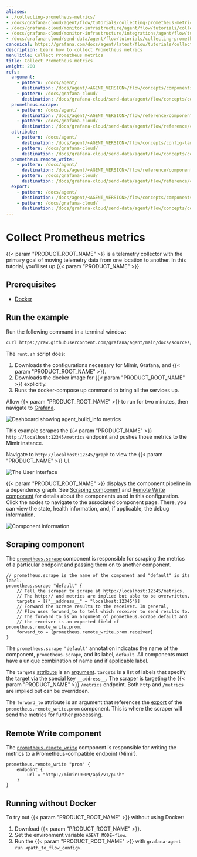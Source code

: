 ```yaml
---
aliases:
- ./collecting-prometheus-metrics/
- /docs/grafana-cloud/agent/flow/tutorials/collecting-prometheus-metrics/
- /docs/grafana-cloud/monitor-infrastructure/agent/flow/tutorials/collecting-prometheus-metrics/
- /docs/grafana-cloud/monitor-infrastructure/integrations/agent/flow/tutorials/collecting-prometheus-metrics/
- /docs/grafana-cloud/send-data/agent/flow/tutorials/collecting-prometheus-metrics/
canonical: https://grafana.com/docs/agent/latest/flow/tutorials/collecting-prometheus-metrics/
description: Learn how to collect Prometheus metrics
menuTitle: Collect Prometheus metrics
title: Collect Prometheus metrics
weight: 200
refs:
  argument:
    - pattern: /docs/agent/
      destination: /docs/agent/<AGENT_VERSION>/flow/concepts/components/
    - pattern: /docs/grafana-cloud/
      destination: /docs/grafana-cloud/send-data/agent/flow/concepts/components/
  prometheus.scrape:
    - pattern: /docs/agent/
      destination: /docs/agent/<AGENT_VERSION>/flow/reference/components/prometheus.scrape/
    - pattern: /docs/grafana-cloud/
      destination: /docs/grafana-cloud/send-data/agent/flow/reference/components/prometheus.scrape/
  attribute:
    - pattern: /docs/agent/
      destination: /docs/agent/<AGENT_VERSION>/flow/concepts/config-language/#attributes
    - pattern: /docs/grafana-cloud/
      destination: /docs/grafana-cloud/send-data/agent/flow/concepts/config-language/#attributes
  prometheus.remote_write:
    - pattern: /docs/agent/
      destination: /docs/agent/<AGENT_VERSION>/flow/reference/components/prometheus.remote_write/
    - pattern: /docs/grafana-cloud/
      destination: /docs/grafana-cloud/send-data/agent/flow/reference/components/prometheus.remote_write/
  export:
    - pattern: /docs/agent/
      destination: /docs/agent/<AGENT_VERSION>/flow/concepts/components/
    - pattern: /docs/grafana-cloud/
      destination: /docs/grafana-cloud/send-data/agent/flow/concepts/components/
---
```


# Collect Prometheus metrics

{{< param "PRODUCT_ROOT_NAME" >}} is a telemetry collector with the primary goal of moving telemetry data from one location to another. In this tutorial, you'll set up {{< param "PRODUCT_NAME" >}}.

## Prerequisites

* [Docker][]

## Run the example

Run the following command in a terminal window:

```bash
curl https://raw.githubusercontent.com/grafana/agent/main/docs/sources/flow/tutorials/assets/runt.sh -O && bash ./runt.sh agent.river
```

The `runt.sh` script does:

1. Downloads the configurations necessary for Mimir, Grafana, and {{< param "PRODUCT_ROOT_NAME" >}}.
2. Downloads the docker image for {{< param "PRODUCT_ROOT_NAME" >}} explicitly.
3. Runs the docker-compose up command to bring all the services up.

Allow {{< param "PRODUCT_ROOT_NAME" >}} to run for two minutes, then navigate to [Grafana][].

![Dashboard showing agent_build_info metrics](/media/docs/agent/screenshot-grafana-agent-collect-metrics-build-info.png)

This example scrapes the {{< param "PRODUCT_NAME" >}} `http://localhost:12345/metrics` endpoint and pushes those metrics to the Mimir instance.

Navigate to `http://localhost:12345/graph` to view the {{< param "PRODUCT_NAME" >}} UI.

![The User Interface](/media/docs/agent/screenshot-grafana-agent-collect-metrics-graph.png)

{{< param "PRODUCT_ROOT_NAME" >}} displays the component pipeline in a dependency graph. See [Scraping component](#scraping-component) and [Remote Write component](#remote-write-component) for details about the components used in this configuration.
Click the nodes to navigate to the associated component page. There, you can view the state, health information, and, if applicable, the debug information.

![Component information](/media/docs/agent/screenshot-grafana-agent-collect-metrics-comp-info.png)

## Scraping component

The [`prometheus.scrape`](ref:prometheus.scrape) component is responsible for scraping the metrics of a particular endpoint and passing them on to another component.

```river
// prometheus.scrape is the name of the component and "default" is its label.
prometheus.scrape "default" {
    // Tell the scraper to scrape at http://localhost:12345/metrics.
    // The http:// and metrics are implied but able to be overwritten.
    targets = [{"__address__" = "localhost:12345"}]
    // Forward the scrape results to the receiver. In general,
    // Flow uses forward_to to tell which receiver to send results to.
    // The forward_to is an argument of prometheus.scrape.default and
    // the receiver is an exported field of prometheus.remote_write.prom.
    forward_to = [prometheus.remote_write.prom.receiver]
}
```

The `prometheus.scrape "default"` annotation indicates the name of the component, `prometheus.scrape`, and its label, `default`. All components must have a unique combination of name and if applicable label.

The `targets` [attribute](ref:attribute) is an [argument](ref:argument). `targets` is a list of labels that specify the target via the special key `__address__`. The scraper is targeting the {{< param "PRODUCT_NAME" >}} `/metrics` endpoint. Both `http` and `/metrics` are implied but can be overridden.

The `forward_to` attribute is an argument that references the [export](ref:export) of the `prometheus.remote_write.prom` component. This is where the scraper will send the metrics for further processing.

## Remote Write component

The [`prometheus.remote_write`](ref:prometheus.remote_write) component is responsible for writing the metrics to a Prometheus-compatible endpoint (Mimir).

```river
prometheus.remote_write "prom" {
    endpoint {
        url = "http://mimir:9009/api/v1/push"
    }
}
```

## Running without Docker

To try out {{< param "PRODUCT_ROOT_NAME" >}} without using Docker:
1. Download {{< param "PRODUCT_ROOT_NAME" >}}.
1. Set the environment variable `AGENT_MODE=flow`.
1. Run the {{< param "PRODUCT_ROOT_NAME" >}} with `grafana-agent run <path_to_flow_config>`.


[Docker]: https://www.docker.com/products/docker-desktop
[Grafana]: http://localhost:3000/explore?orgId=1&left=%5B%22now-1h%22,%22now%22,%22Mimir%22,%7B%22refId%22:%22A%22,%22instant%22:true,%22range%22:true,%22exemplar%22:true,%22expr%22:%22agent_build_info%7B%7D%22%7D%5D

